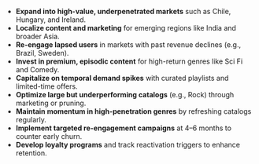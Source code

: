 - **Expand into high-value, underpenetrated markets** such as Chile, Hungary, and Ireland.
- **Localize content and marketing** for emerging regions like India and broader Asia.
- **Re-engage lapsed users** in markets with past revenue declines (e.g., Brazil, Sweden).
- **Invest in premium, episodic content** for high-return genres like Sci Fi and Comedy.
- **Capitalize on temporal demand spikes** with curated playlists and limited-time offers.
- **Optimize large but underperforming catalogs** (e.g., Rock) through marketing or pruning.
- **Maintain momentum in high-penetration genres** by refreshing catalogs regularly.
- **Implement targeted re-engagement campaigns** at 4–6 months to counter early churn.
- **Develop loyalty programs** and track reactivation triggers to enhance retention.
